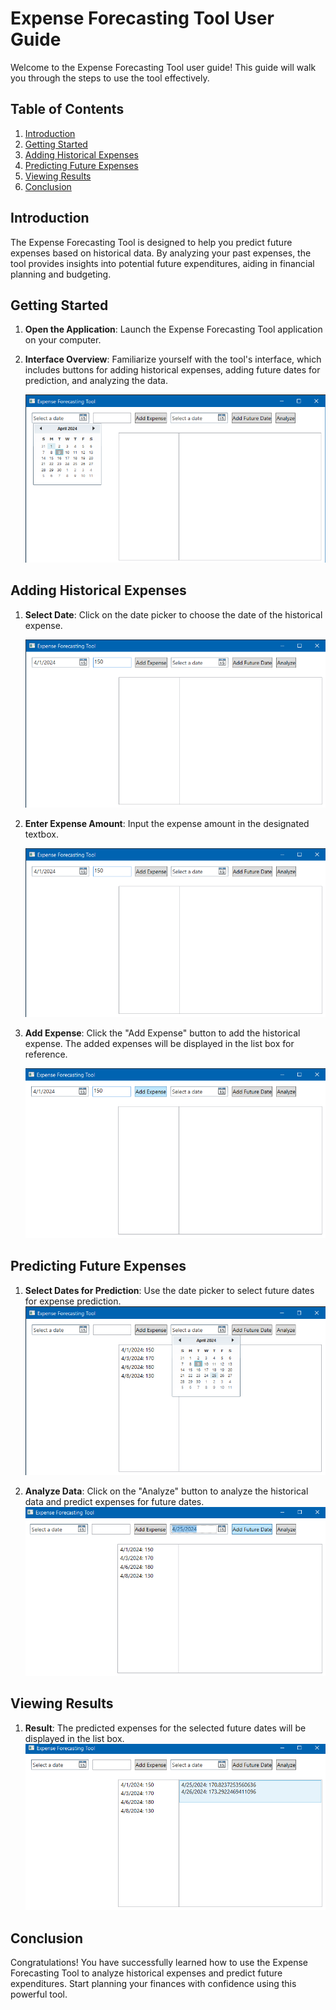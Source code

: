 # Expense Forecasting Tool User Guide

Welcome to the Expense Forecasting Tool user guide! This guide will walk you through the steps to use the tool effectively.

## Table of Contents

1. [Introduction](#introduction)
2. [Getting Started](#getting-started)
3. [Adding Historical Expenses](#adding-historical-expenses)
4. [Predicting Future Expenses](#predicting-future-expenses)
5. [Viewing Results](#viewing-results)
6. [Conclusion](#conclusion)

## Introduction

The Expense Forecasting Tool is designed to help you predict future expenses based on historical data. By analyzing your past expenses, the tool provides insights into potential future expenditures, aiding in financial planning and budgeting.

## Getting Started

1. **Open the Application**: Launch the Expense Forecasting Tool application on your computer.

2. **Interface Overview**: Familiarize yourself with the tool's interface, which includes buttons for adding historical expenses, adding future dates for prediction, and analyzing the data.
   
   ![alt text](screenshots/1SelectDate.png)

## Adding Historical Expenses

1. **Select Date**: Click on the date picker to choose the date of the historical expense.
   
   ![alt text](screenshots/2AddExpenseAmount.png)

3. **Enter Expense Amount**: Input the expense amount in the designated textbox.
   
   ![alt text](screenshots/2AddExpenseAmount.png)

5. **Add Expense**: Click the "Add Expense" button to add the historical expense. The added expenses will be displayed in the list box for reference.

   ![alt text](screenshots/3AddExpense.png)
   


## Predicting Future Expenses

1. **Select Dates for Prediction**: Use the date picker to select future dates for expense prediction.
    ![alt text](screenshots/4SelectDateForPredicating.png)

3. **Analyze Data**: Click on the "Analyze" button to analyze the historical data and predict expenses for future dates.
   ![alt text](screenshots/3AddedExpenses.png)


## Viewing Results

1. **Result**: The predicted expenses for the selected future dates will be displayed in the list box.
   ![alt text](screenshots/5Result.png)


## Conclusion

Congratulations! You have successfully learned how to use the Expense Forecasting Tool to analyze historical expenses and predict future expenditures. Start planning your finances with confidence using this powerful tool.
